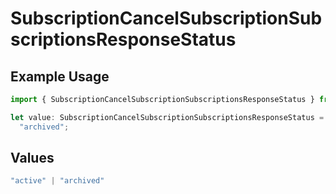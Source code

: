 # SubscriptionCancelSubscriptionSubscriptionsResponseStatus

## Example Usage

```typescript
import { SubscriptionCancelSubscriptionSubscriptionsResponseStatus } from "open-billing/models/operations";

let value: SubscriptionCancelSubscriptionSubscriptionsResponseStatus =
  "archived";
```

## Values

```typescript
"active" | "archived"
```